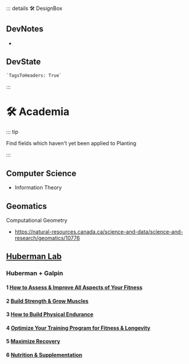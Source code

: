 ::: details 🛠 <dev>DesignBox</dev>

## DevNotes

-

## DevState

```py
`TagsToHeaders: True`
```

:::

# 🛠 Academia

::: tip

Find fields which haven't yet been applied to Planting

:::

## Computer Science

- Information Theory

## Geomatics

Computational Geometry

- <https://natural-resources.canada.ca/science-and-data/science-and-research/geomatics/10776>

## [Huberman Lab](https://www.hubermanlab.com/)

### Huberman + Galpin

#### 1 [How to Assess & Improve All Aspects of Your Fitness](https://www.hubermanlab.com/episode/dr-andy-galpin-how-to-assess-improve-all-aspects-of-your-fitness)

#### 2 [Build Strength & Grow Muscles](https://www.hubermanlab.com/episode/dr-andy-galpin-optimal-protocols-to-build-strength-and-grow-muscles)

#### 3 [How to Build Physical Endurance](https://www.hubermanlab.com/episode/dr-andy-galpin-how-to-build-physical-endurance-and-lose-fat)

#### 4 [Optimize Your Training Program for Fitness & Longevity](https://www.hubermanlab.com/episode/dr-andy-galpin-optimize-your-training-program-for-fitness-and-longevity)

#### 5 [Maximize Recovery](https://www.hubermanlab.com/episode/guest-series-dr-andy-galpin-maximize-recovery-to-achieve-fitness-and-performance-goals)

#### 6 [Nutrition & Supplementation](https://www.hubermanlab.com/episode/dr-andy-galpin-optimal-nutrition-and-supplementation-for-fitness)
